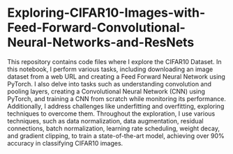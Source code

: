 # Exploring-CIFAR10-Images-with-Feed-Forward-Convolutional-Neural-Networks-and-ResNets

This repository contains code files where I explore the CIFAR10 Dataset. In this notebook, I perform various tasks, including downloading an image dataset from a web URL and creating a Feed Forward Neural Network using PyTorch. I also delve into tasks such as understanding convolution and pooling layers, creating a Convolutional Neural Network (CNN) using PyTorch, and training a CNN from scratch while monitoring its performance. Additionally, I address challenges like underfitting and overfitting, exploring techniques to overcome them. Throughout the exploration, I use various techniques, such as data normalization, data augmentation, residual connections, batch normalization, learning rate scheduling, weight decay, and gradient clipping, to train a state-of-the-art model, achieving over 90% accuracy in classifying CIFAR10 images.
